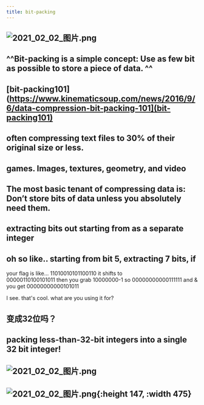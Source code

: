 ```yaml
---
title: bit-packing
---
```


## ![2021_02_02_图片.png](https://cdn.logseq.com/%2F7aa8ab99-753a-4230-847b-43a1c3a3ef47463202ea-bdcd-4c3f-b4d7-f0db121a28e62021_02_02_%E5%9B%BE%E7%89%87.png?Expires=4765839378&Signature=OLruzm-3EDr1BT7CAnB49EXMNNfEBe2wf~gq0yDSr11mg0qn5wKHwxJyxpD6xSf3Fhe1tXKtVazeVOiY1uRD5wNsaZMLc~grIcSYje6GCI~jhcieDbyXCIcYY2QxY8SXr7GuPu2Qo~Yhub1QYduaqL6Sn~-9iL~XwMCjpbtVeXck4XUtXOd5DEoxpjIT-wo98y7gXHLHJxcFGSoTUtnkopHZUTLY-AxFTfDG09Ae7c6r~PVZ9DRG54~fXxxxqfAtZXaOaaO1NSwz5C49B6YEVBmhoih54ttsDyaWagJKMdvp4Ip~~TFShnH82lMgQ9lRqbafB5yWXtavXEcIqE2SoQ__&Key-Pair-Id=APKAJE5CCD6X7MP6PTEA)
## ^^Bit-packing is a simple concept: Use as few bit as possible to store a piece of data. ^^
## [bit-packing101](https://www.kinematicsoup.com/news/2016/9/6/data-compression-bit-packing-101](bit-packing101)
## often compressing text files to 30% of their original size or less.
## games. Images, textures, geometry, and video
## **The most basic tenant of compressing data is: Don’t store bits of data unless you absolutely need them.**
##
##
##
##
##
##
##
## extracting <length> bits out starting from <bit> as a separate integer
## oh so like.. starting from bit 5, extracting 7 bits, if
your flag is like...
11010010101100110
it shifts to             
00000110100101011
then you grab 10000000-1 so
00000000000111111
and & you get
00000000000101011

I see. that's cool. what are you using it for?
## 变成32位吗？
## packing less-than-32-bit integers into a single 32 bit integer!
## ![2021_02_02_图片.png](https://cdn.logseq.com/%2F7aa8ab99-753a-4230-847b-43a1c3a3ef47206b7cd1-d511-4668-8076-9a09a68662a02021_02_02_%E5%9B%BE%E7%89%87.png?Expires=4765839745&Signature=E8SkNoDkCOxtkXfC1j-hlAJRXq64a3wxakbddXuzXtkD75nrK7jBcrIvcQ-~xWdQRBIUbjujsGpvlLqQiHf~XTVpZSRCLgH9SXAyT2mAafjb0A~8CZdRiCiFfNwXBEAQQ5RMXgUrJ9jc318eY-aD7VAuY8uW1beBMY5YuwkM2ezrSm9pc71XEiO1rpEfy-U6L-LYQjHnXKPXwm8h6iHkOK1B8~hdjhFW63oPcAbTHarLFhJa~SjF6D7vH2Z-TQkVOc2hzMRMz0p6umOOhLWVJY9Ea41AeBhTLvTz9O5wMIp2n7Q8IvltJjAf4hamU8CdEsNMtuoKJhFTWsyXlukZsg__&Key-Pair-Id=APKAJE5CCD6X7MP6PTEA)
## ![2021_02_02_图片.png](https://cdn.logseq.com/%2F7aa8ab99-753a-4230-847b-43a1c3a3ef4799f31189-2f58-4b22-947a-94a805df6c842021_02_02_%E5%9B%BE%E7%89%87.png?Expires=4765839767&Signature=BkYPw3N308ZdXg6uHmY90AApYnaEiap7au4pAaguqmV4WaFk0pO3ATIWHsrn4Jgw8SrrZ8KwwzlKR8B~2FKx8ba6m3xCNmTDAZHQcjxXXJI02SIebATUywk3M1yxvwqTmtKWU5cZ5WhBg1aFIFLef-m6DA1BzcXjrmcMyMms1IW7nfSzAwj4ewsdI1aTTKY52Ywnom-e0ntaHRzz5IOxRLdeKQ66TV6z3brtwbldWuVVgJs9wDhBiZrxAg2xDS4ikoEk~kpKL73Oh9OK6apskfYbdRCOUJuUcyQ5Wb8jlkymMLFDbdH0ELpw~LgdwtT~jXdeY6VmPnK~2UdqW6~g7w__&Key-Pair-Id=APKAJE5CCD6X7MP6PTEA){:height 147, :width 475}
